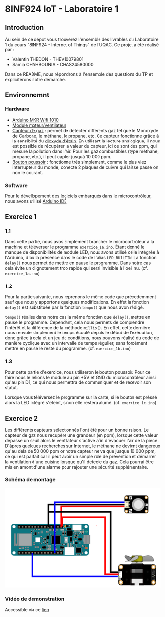 # 8INF924 IoT - Laboratoire 1
## Introduction
Au sein de ce dépot vous trouverez l'ensemble des livrables du Laboratoire 1 du cours "8INF924 - Internet of Things" de l'UQAC. Ce projet a été réalisé par :
- Valentin THEDON - THEV10079801
- Samia CHAHBOUNIA - CHAS24580000

Dans ce README, nous répondrons à l'ensemble des questions du TP et expliciterons notre démarche.
## Environnemnt
### Hardware
- [Arduino MKR Wifi 1010](https://docs.arduino.cc/hardware/mkr-wifi-1010)
- [Module moteur/ventilateur](https://wiki.dfrobot.com/Gravity__130_DC_Motor_SKU__DFR0411)
- [Capteur de gaz](https://wiki.dfrobot.com/Analog_Gas_Sensor_MQ9__SKU_SEN0134) : permet de detecter différents gaz tel que le Monoxyde de Carbone, le méthane, le propane, etc. Ce capteur fonctionne grâce à la sensibilité du [dioxyde d'étain](https://fr.wikipedia.org/wiki/Dioxyde_d%27%C3%A9tain). En utilisant la lecture analogique, il nous est possible de récupérer la valeur du capteur, ici ce sont des ppm, qui mesure la pollution dans l'air. Pour les gaz combustibles (type méthane, propane, etc.), il peut capter jusquá 10 000 ppm.
- [Bouton poussoir](https://wiki.dfrobot.com/DFRobot_Digital_Push_Button_SKU_DFR0029) : fonctionne très simplement, comme le plus viez interrupteur du monde, conecte 2 plaques de cuivre qui laisse passe on non le courant.
### Software
Pour le dévellopement des logiciels embarqués dans le microcontrôleur, nous avons utilisé [Arduino IDE](https://wiki-content.arduino.cc/en/software)
## Exercice 1
### 1.1
Dans cette partie, nous avos simplement brancher le microcontrôleur à la machine et téléverser le programme `exercice_1a.ino`. Étant donné le manque de disponibilités de module LED, nous avons utilisé celle intégrée à l'Arduino, d'ou la présence dans le code de l'alias `LED_BUILTIN`. La fonction `delay()` nous permet de mettre en pause le programme. Dans notre cas cela évite un clignotement trop rapide qui serai invisible à l'oeil nu. (cf. `exercice_1a.ino`)

### 1.2
Pour la partie suivante, nous reprenons le même code que précedemment sauf que nous y apportons quelques modifications. En effet la fonction `delay()` est substituée par la fonction `tempo()` que nous avon rédigé.

`tempo()` réalise dans notre cas la même fonction que `delay()`, mettre en pause le programme. Cependant, cela nous permets de comprendre l'intérêt et la différence de la méthode `millis()`. En effet, cette dernière nous renvoie simplement le temps écoulé depuis le début de l'exécution, donc grâce à cela et un jeu de conditions, nous pouvons réalisé du code de manière cyclique avec un intervalle de temps régulier, sans forcément mettre en pause le reste du programme. (cf. `exercice_1b.ino`)

### 1.3

Pour cette partie d'exercice, nous utiliseron le bouton poussoir. Pour ce faire nous le relions le module au pin +5V et GND du microcontrôleur ainsi qu'au pin D1, ce qui nous permettra de communiquer et de recevoir son statut. 

Lorsque vous téléversez le programme sur la carte, si le bouton est préssé alors la LED intégré s'eteint, sinon elle restera alumé. (cf. `exercice_1c.ino`)
## Exercice 2
Les différents capteurs sélectionnés l'ont été pour un bonne raison. Le capteur de gaz nous recupère une grandeur (en ppm), lorsque cette valeur dépasse un seuil alors le ventilateur s'active afin d'evacuer l'air de la pièce. D'àpres quelques recherches sur Internet, le méthane ne devient dangereux qu'au dela de 50 000 ppm or notre capteur ne va que jusque 10 000 ppm, ce qui est parfait car il peut avoir un simple rôle de prévention et démarrer la ventilation d'une cuisine lorsque qu'il detecte du gaz. Cela pourrai être mis en amont d'une alarme pour rajouter une sécurité supplémentaire.

### Schéma de montage
![Schéma de montage](/schema.png "Schéma de montage")

### Vidéo de démonstration

Accessible via ce [lien](https://youtu.be/PYr5y6yWB10)